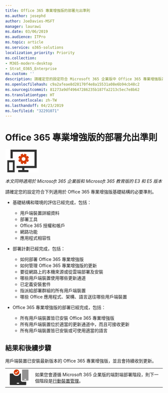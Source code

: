 ```yaml
---
title: Office 365 專業增強版的部署允出準則
ms.author: josephd
author: JoeDavies-MSFT
manager: laurawi
ms.date: 03/06/2019
ms.audience: ITPro
ms.topic: article
ms.service: o365-solutions
localization_priority: Priority
ms.collection:
- M365-modern-desktop
- Strat_O365_Enterprise
ms.custom: ''
description: 請確定您的設定符合 Microsoft 365 企業版中 Office 365 專業增強版基礎結構的準則。
ms.openlocfilehash: c9a2afeae8d28170f4e8a15531a08e6b94cb48c2
ms.sourcegitcommit: 81273a9df49647286235b187fa2213c5ec7e8b62
ms.translationtype: HT
ms.contentlocale: zh-TW
ms.lasthandoff: 04/23/2019
ms.locfileid: "32291071"
---
```

# <a name="office-365-proplus-deployment-exit-criteria"></a>Office 365 專業增強版的部署允出準則

![](./media/deploy-foundation-infrastructure/O365proplus_icon-small.png)

*本文同時適用於 Microsoft 365 企業版和 Microsoft 365 教育版的 E3 和 E5 版本*

請確定您的設定符合下列適用於 Office 365 專業增強版基礎結構的必要準則。

- 基礎結構和環境的評估已經完成，包括：

    - 用戶端裝置詳細資料
    - 部署工具
    - Office 365 授權和帳戶
    - 網路功能
    - 應用程式相容性

- 部署計劃已經完成，包括：

    - 如何部署 Office 365 專業增強版
    - 如何管理 Office 365 專業增強版的更新
    - 要從網路上的本機來源或從雲端部署及安裝
    - 哪些用戶端裝置使用哪些更新通道
    - 已定義安裝套件
    - 指派給部署群組的所有用戶端裝置
    - 哪些 Office 應用程式、架構、語言送往哪些用戶端裝置

- Office 365 專業增強版的部署已經完成，包括：

    - 所有用戶端裝置皆已安裝 Office 365 專業增強版
    - 所有用戶端裝置位於適當的更新通道中，而且可接收更新
    - 所有用戶端裝置皆已安裝或可使用適當的語言



## <a name="results-and-next-steps"></a>結果和後續步驟

用戶端裝置已安裝最新版本的 Office 365 專業增強版，並且會持續收到更新。

|||
|:-------|:-----|
|![](./media/deploy-foundation-infrastructure/mobiledevicemgmt_icon-small.png)| 如果您會遵循 Microsoft 365 企業版的端對端部署階段，則下一個階段是[行動裝置管理](mobility-infrastructure.md)。 |
